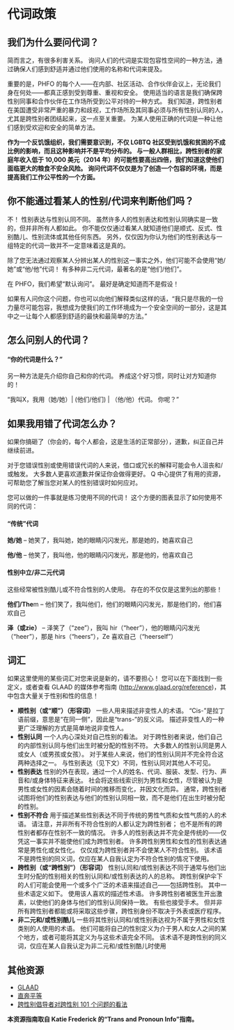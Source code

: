 # 代词政策

## 我们为什么要问代词？

简而言之，有很多利害关系。 询问人们的代词是实现包容性空间的一种方法，通过确保人们感到舒适并通过他们使用的名称和代词来提及。

重要的是，PHFO 的每个人——在内部、社区活动、合作伙伴会议上，无论我们身在何处——都真正感到受到尊重、重视和安全。 使用适当的语言是我们确保跨性别同事和合作伙伴在工作场所受到公平对待的一种方式。 我们知道，跨性别者在美国遭受非常严重的暴力和歧视，工作场所及其同事必须与所有性别认同的人，尤其是跨性别者团结起来，这一点至关重要。 为某人使用正确的代词是一种让他们感到受欢迎和安全的简单方法。

**作为一个反饥饿组织，我们需要意识到，不仅 LGBTQ 社区受到饥饿和贫困的不成比例的影响，而且这种影响并不是平均分布的。 与一般人群相比，跨性别者的家庭年收入低于 10,000 美元（2014 年）的可能性要高出四倍，我们知道这使他们面临更大的粮食不安全风险。 询问代词不仅仅是为了创造一个包容的环境，而是提高我们工作公平性的一个方面。**

## 你不能通过看某人的性别/代词来判断他们吗？

不！ 性别表达与性别认同不同。 虽然许多人的性别表达和性别认同确实是一致的，但并非所有人都如此。 你不能仅仅通过看某人就知道他们是顺式、反式、性别酷儿、性别流体或其他任何东西。 另外，仅仅因为你认为他们的性别表达与一组特定的代词一致并不一定意味着这是真的。

除了您无法通过观察某人分辨出某人的性别这一事实之外，他们可能不会使用“她/她”或“他/他”代词！ 有多种非二元代词，最著名的是“他们/他们”。

在 PHFO，我们希望“默认询问”。 最好是确定知道而不是假设！

如果有人问你这个问题，你也可以向他们解释类似这样的话，“我只是尽我的一份力量尽可能包容，我想成为使我们的工作环境成为一个安全空间的一部分，这是其中之一让每个人都感到舒适的最快和最简单的方法。”

## 怎么问别人的代词？

#### “你的代词是什么？”

另一种方法是先介绍你自己和你的代词。 养成这个好习惯，同时让对方知道你的！

“我叫X，我用（她/她）| (他们/他们) | （他/他）代词。 你呢？”

## 如果我用错了代词怎么办？

如果你搞砸了（你会的，每个人都会，这是生活的正常部分），道歉，纠正自己并继续前进。

对于您错误性别或使用错误代词的人来说，借口或冗长的解释可能会令人沮丧和/或触发。 大多数人更喜欢道歉并保证你会做得更好。 Q 中心提供了有用的资源，可帮助您了解当您对某人的性别错误时如何应对。

您可以做的一件事就是练习使用不同的代词！ 这个方便的图表显示了如何使用不同的代词：

#### “传统”代词

**她/她** – 她笑了，我叫她，她的眼睛闪闪发光，那是她的，她喜欢自己

**他/他** – 他笑了，我叫他，他的眼睛闪闪发光，那是他的，他喜欢自己

#### 性别中立/非二元代词

这些经常被性别酷儿或不符合性别的人使用。 存在的不仅仅是这里列出的那些！

**他们/The**m – 他们笑了，我叫他们，他们的眼睛闪闪发光，那是他们的，他们喜欢自己

**泽（或zie）** – 泽笑了（“zee”），我叫 hir（“heer”），他的眼睛闪闪发光（“heer”），那是 hirs（“heers”），Ze 喜欢自己（“heerself”）

## 词汇

如果这里使用的某些词汇对您来说是新的，请不要担心！ 您可以在下面找到一些定义，或者查看 GLAAD 的媒体参考指南 (http://www.glaad.org/reference)，其中包含大量关于性别和性的信息！

-   **顺性别（或“顺”）（形容词）** 一些人用来描述非变性人的术语。 “Cis-”是拉丁语前缀，意思是“在同一侧”，因此是“trans-”的反义词。 描述非变性人的一种更广泛理解的方式是简单地说非变性人。
-   **性别认同** 一个人内心深处对自己性别的看法。 对于跨性别者来说，他们自己的内部性别认同与他们出生时被分配的性别不符。 大多数人的性别认同是男人或女人（或男孩或女孩）。 对于某些人来说，他们的性别认同并不完全符合这两种选择之一。 与性别表达（见下文）不同，性别认同对其他人不可见。
-   **性别表达** 性别的外在表现，通过一个人的姓名、代词、服装、发型、行为、声音和/或身体特征来表达。 社会将这些线索识别为男性和女性，尽管被认为是男性或女性的因素会随着时间的推移而变化，并因文化而异。 通常，跨性别者试图将他们的性别表达与他们的性别认同相一致，而不是他们在出生时被分配的性别。
-   **性别不符合** 用于描述某些性别表达不同于传统的男性气质和女性气质的人的术语。 请注意，并非所有不符合性别的人都认定为跨性别者； 也不是所有的跨性别者都存在性别不一致的情况。 许多人的性别表达并不完全是传统的——仅凭这一事实并不能使他们成为跨性别者。 许多跨性别男性和女性的性别表达通常是男性化或女性化。 仅仅成为跨性别者并不会使某人不符合性别。 该术语不是跨性别的同义词，仅应在某人自我认定为不符合性别的情况下使用。
-   **跨性别（或“跨性别”）（形容词）** 性别认同和/或性别表达不同于通常与他们出生时分配的性别相关的性别认同和/或性别表达的人的总称。 跨性别保护伞下的人们可能会使用一个或多个广泛的术语来描述自己——包括跨性别。 其中一些术语定义如下。 使用该人喜欢的描述性术语。 许多跨性别者被医生开出激素，以使他们的身体与他们的性别认同保持一致。 有些也接受手术。 但并非所有跨性别者都能或将采取这些步骤，跨性别身份不取决于外表或医疗程序。
-   **非二元和/或性别酷儿** 一些将其性别认同和/或性别表达视为不属于男性和女性类别的人使用的术语。 他们可能将自己的性别定义为介于男人和女人之间的某个地方，或者可能将其定义为与这些术语完全不同。 该术语不是跨性别的同义词，仅应在某人自我认定为非二元和/或性别酷儿时使用

## 其他资源

-   [GLAAD](http://www.glaad.org/transgender/transfaq)
-   [直奔平等](https://bolt.straightforequality.org/files/Straight%20for%20Equality%20Publications/2.guide-to-being-a-trans-ally.pdf)
-   [跨性别倡导者对跨性别 101 个问题的看法](http://transadvocate.com/a-trans-advocates-perspective-on-trans-101-questions_n_14906.htm)

**本资源指南取自 Katie Frederick 的“Trans and Pronoun Info”指南。**